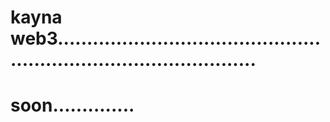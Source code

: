 # kayna web3.......................................................................................
# soon..............
